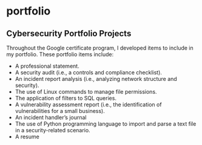 # portfolio

## Cybersecurity Portfolio Projects
Throughout the Google certificate program, I developed items to include in my portfolio. These portfolio items include:

- A professional statement.
- A security audit (i.e., a controls and compliance checklist).
- An incident report analysis (i.e., analyzing network structure and security).
- The use of Linux commands to manage file permissions.
- The application of filters to SQL queries.
- A vulnerability assessment report (i.e., the identification of vulnerabilities for a small business).
- An incident handler’s journal
- The use of Python programming language to import and parse a text file in a security-related scenario.
- A resume
